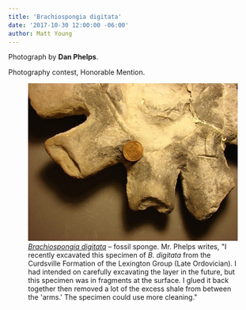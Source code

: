 ```yaml
---
title: 'Brachiospongia digitata'
date: '2017-10-30 12:00:00 -06:00'
author: Matt Young
---
```

Photograph by **Dan Phelps**.

Photography contest, Honorable Mention.
<figure>
<img src="/uploads/2017/Phelps_Brachiospongia_3_600.jpeg" alt="Brachiospongia"/>
<figcaption>
<a href="http://strata.uga.edu/cincy/fauna/hexactinellida/Brachiospongia.html"><i>Brachiospongia digitata</i></a> &ndash; fossil sponge. Mr. Phelps writes, "I recently excavated this specimen of <i>B. digitata</i> from the Curdsville Formation of the Lexington Group (Late Ordovician). I had intended on carefully excavating the layer in the future, but this specimen was in fragments at the surface. I glued it back together then removed a lot of the excess shale from between the 'arms.'  The specimen could use more cleaning."
</figcaption>
</figure>
